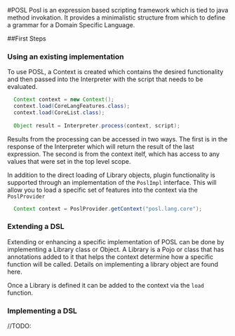 #POSL
Posl is an expression based scripting framework which is tied to java method invokation. It provides a minimalistic structure from which to define a grammar for a Domain Specific Language. 


##First Steps
### Using an existing implementation
To use POSL, a Context is created which contains the desired functionality and then passed into the Interpreter with the script that needs to be evaluated.

```java
  Context context = new Context();
  context.load(CoreLangFeatures.class);
  context.load(CoreList.class);
  
  Object result = Interpreter.process(context, script);
```

Results from the processing can be accessed in two ways. The first is in the response of the Interpreter which will return the result of the last expression. The second is from the context itelf, which has access to any values that were set in the top level scope.

In addition to the direct loading of Library objects, plugin functionality is supported through an implementation of the ```PoslImpl``` interface. This will allow you to load a specific set of features into the context via the `PoslProvider`

```java
  Context context = PoslProvider.getContext("posl.lang.core");
```

### Extending a DSL
Extending or enhancing a specific implementation of POSL can be done by implementing a Library class or Object. A Library is a Pojo or class that has annotations added to it that helps the context determine how a specific function will be called. Details on implementing a library object are found here.

Once a Library is defined it can be added to the context via the ```load``` function.


### Implementing a DSL
//TODO:
